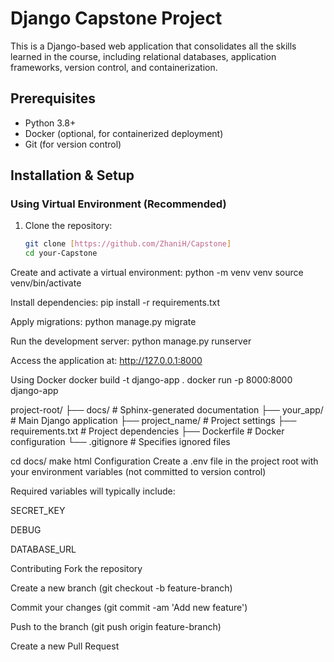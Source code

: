# Django Capstone Project

This is a Django-based web application that consolidates all the skills learned in the course, including relational databases, application frameworks, version control, and containerization.

## Prerequisites
- Python 3.8+
- Docker (optional, for containerized deployment)
- Git (for version control)

## Installation & Setup

### Using Virtual Environment (Recommended)
1. Clone the repository:
   ```bash
   git clone [https://github.com/ZhaniH/Capstone]
   cd your-Capstone

Create and activate a virtual environment:
python -m venv venv
source venv/bin/activate

Install dependencies:
pip install -r requirements.txt

Apply migrations:
python manage.py migrate

Run the development server:
python manage.py runserver

Access the application at: http://127.0.0.1:8000

Using Docker
docker build -t django-app .
docker run -p 8000:8000 django-app

project-root/
├── docs/            # Sphinx-generated documentation
├── your_app/        # Main Django application
├── project_name/    # Project settings
├── requirements.txt # Project dependencies
├── Dockerfile       # Docker configuration
└── .gitignore       # Specifies ignored files


cd docs/
make html
Configuration
Create a .env file in the project root with your environment variables (not committed to version control)

Required variables will typically include:

SECRET_KEY

DEBUG

DATABASE_URL

Contributing
Fork the repository

Create a new branch (git checkout -b feature-branch)

Commit your changes (git commit -am 'Add new feature')

Push to the branch (git push origin feature-branch)

Create a new Pull Request

   
